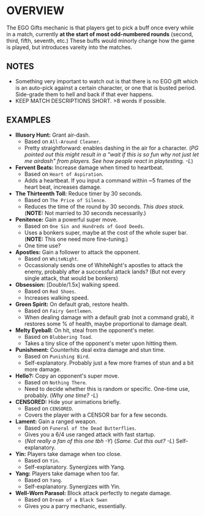 
# OVERVIEW

The EGO Gifts mechanic is that players get to pick a buff once every while in a match, currently **at the start of most odd-numbered rounds** (second, third, fifth, seventh, etc.) These buffs would minorly change how the game is played, but introduces vareity into the matches. 

## NOTES
- Something very important to watch out is that there is no EGO gift which is an auto-pick against a certain character, or one that is busted period. Side-grade them to hell and back if that ever happens.
- KEEP MATCH DESCRIPTIONS SHORT. >8 words if possible.

## EXAMPLES

- **Illusory Hunt:** Grant air-dash.
  - Based on `All-Around Cleaner`.
  - Pretty straightforward: enables dashing in the air for a character.
  (*PG pointed out this might result in a "wait if this is so fun why not just let me airdash" from players. See how people react in playtesting. -L*)
- **Fervent Beats:** Increase damage when timed to heartbeat.
  - Based on `Heart of Aspiration`.
  - Adds a heartbeat. If you input a command within ~5 frames of the heart beat, increases damage.
- **The Thirteenth Toll:** Reduce timer by 30 seconds.
  - Based on `The Price of Silence`.
  - Reduces the time of the round by 30 seconds. *This does stack.* (**NOTE:** Not married to 30 seconds necessarily.)
- **Penitence:** Gain a powerful super move.
  - Based on `One Sin and Hundreds of Good Deeds`.
  - Uses a bonkers super, maybe at the cost of the whole super bar. (**NOTE:** This one need more fine-tuning.)
  - One time use?
- **Apostles:** Gain a follower to attack the opponent.
  - Based on `WhiteNight`.
  - Occassionaly sends one of WhiteNight's apostles to attack the enemy, probably after a successful attack lands? (But not every single attack, that would be bonkers)
- **Obsession:** [Double/1.5x] walking speed.
  - Based on `Red Shoes`.
  - Increases walking speed.
- **Green Spirit:** On default grab, restore health.
  - Based on `Fairy Gentlemen`.
  - When dealing damage with a default grab (not a command grab), it restores some % of health, maybe proportional to damage dealt.
- **Melty Eyeball:** On hit, steal from the opponent's meter.
  - Based on `Blubbering Toad`.
  - Takes a tiny slice of the opponent's meter upon hitting them.
- **Punishment:** Counterhits deal extra damage and stun time.
  - Based on `Punishing Bird`.
  - Self-explanatory. Probably just a few more frames of stun and a bit more damage.
- **Hello?:** Copy an opponent's super move.
  - Based on `Nothing There`.
  - Need to decide whether this is random or specific. One-time use, probably. (*Why one time? -L*)
- **CENSORED:** Hide your animations briefly.
  - Based on `CENSORED`.
  - Covers the player with a CENSOR bar for a few seconds.
- **Lament:** Gain a ranged weapon.
  - Based on `Funeral of the Dead Butterflies`.
  - Gives you a 6/4 use ranged attack with fast startup.
  - (*Not really a fan of this one tbh -Y*) (*Same. Cut this out? -L*) Self-explanatory.
- **Yin:** Players take damage when too close.
  - Based on `Yin`.
  - Self-explanatory. Synergizes with Yang.
- **Yang:** Players take damage when too far.
  - Based on `Yang`.
  - Self-explanatory. Synergizes with Yin.
- **Well-Worn Parasol:** Block attack perfectly to negate damage.
  - Based on `Dream of a Black Swan`
  - Gives you a parry mechanic, essentially.

